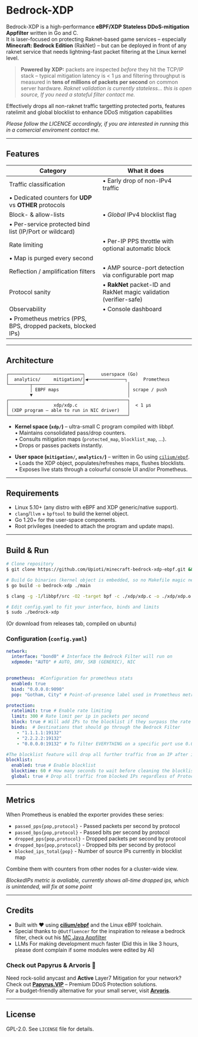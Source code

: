 # Bedrock-XDP

Bedrock-XDP is a high-performance **eBPF/XDP Stateless DDoS-mitigation Appfilter** written in Go and C.  
It is laser-focused on protecting Raknet-based game services – especially **Minecraft: Bedrock Edition** (RakNet) – but can be deployed in front of any raknet service that needs lightning-fast packet filtering at the Linux kernel level.

> **Powered by XDP:** packets are inspected *before* they hit the TCP/IP stack – typical mitigation latency is < 1 µs and filtering throughput is measured in **tens of millions of packets per second** on common server hardware.
*Raknet validation is currently stateless... this is open source, If you need a stateful filter contact me.*

Effectively drops all non-raknet traffic targetting protected ports, features ratelimit and global blocklist to enhance DDoS mitigation capabilities


*Please follow the LICENCE accordingly, if you are interested in running this in a comercial enviroment contact me.*

---

## Features

| Category | What it does |
|----------|--------------|
| Traffic classification | • Early drop of non-IPv4 traffic  
• Dedicated counters for **UDP** vs **OTHER** protocols |
| Block- & allow-lists | • *Global* IPv4 blocklist flag  
• Per-service protected bind list (IP/Port or wildcard) |
| Rate limiting | • Per-IP PPS throttle with optional automatic block  
• Map is purged every second |
| Reflection / amplification filters | • AMP source-port detection via configurable port map |
| Protocol sanity | • **RakNet** packet-ID and RakNet magic validation (verifier-safe) |
| Observability | • Console dashboard  
• Prometheus metrics (PPS, BPS, dropped packets, blocked IPs) |


---

## Architecture

```
┌────────────────────────────┐      userspace (Go)
│  analytics/     mitigation/│◀──────────────┐      Prometheus
└────────┬───────────────────┘                │
         │ EBPF maps                          │ scrape / push
         ▼                                    │
┌─────────────────────────────────────────────┐
│                 xdp/xdp.c                   │  < 1 µs
│ (XDP program – able to run in NIC driver)   │
└─────────────────────────────────────────────┘
```

* **Kernel space (`xdp/`)** – ultra-small C program compiled with libbpf.  
  • Maintains consolidated pass/drop counters.  
  • Consults mitigation maps (`protected_map`, `blocklist_map`, …).  
  • Drops or passes packets instantly.

* **User space (`mitigation/`, `analytics/`)** – written in Go using [`cilium/ebpf`](https://github.com/cilium/ebpf).  
  • Loads the XDP object, populates/refreshes maps, flushes blocklists.  
  • Exposes live stats through a colourful console UI and/or Prometheus.

---

## Requirements

* Linux 5.10+ (any distro with eBPF and XDP generic/native support).  
* `clang`/`llvm` + `bpftool` to build the kernel object.  
* Go 1.20+ for the user-space components.  
* Root privileges (needed to attach the program and update maps).

---

## Build & Run

```bash
# Clone repository
$ git clone https://github.com/Upioti/minecraft-bedrock-xdp-ebpf.git && cd minecraft-bedrock-xdp-ebpf

# Build Go binaries (kernel object is embedded, so no Makefile magic needed)
$ go build -o bedrock-xdp ./main

$ clang -g -I/libbpf/src -O2 -target bpf -c ./xdp/xdp.c -o ./xdp/xdp.o

# Edit config.yaml to fit your interface, binds and limits
$ sudo ./bedrock-xdp
```
(Or download from releases tab, compiled on ubuntu)

### Configuration (`config.yaml`)

```yaml
network:
  interface: "bond0" # Interface the Bedrock Filter will run on
  xdpmode: "AUTO" # AUTO, DRV, SKB (GENERIC), NIC
  

prometheus:  #Configuration for prometheus stats
  enabled: true
  bind: "0.0.0.0:9090"
  pop: "Gotham, City" # Point-of-presence label used in Prometheus metrics

protection:
  ratelimit: true # Enable rate limiting
  limit: 300 # Rate limit per ip in packets per second
  block: true # Will add IPs to the blocklist if they surpass the rate limit
  binds:  # Destinations that should go through the Bedrock Filter
    - "1.1.1.1:19132"
    - "2.2.2.2:19132"
    - "0.0.0.0:19132" # To filter EVERYTHING on a specific port use 0.0.0.0

#The blocklist feature will drop all further traffic from an IP after it has sent an invalid raknet packet
blocklist:
  enabled: true # Enable blocklist
  blocktime: 60 # How many seconds to wait before cleaning the blocklist
  global: true # Drop all traffic from blocked IPs regardless of Protocol or Destination
```

---

## Metrics

When Prometheus is enabled the exporter provides these series:

* `passed_pps{pop,protocol}` - Passed packets per second by protocol
* `passed_bps{pop,protocol}` - Passed bits per second by protocol
* `dropped_pps{pop,protocol}` - Dropped packets per second by protocol
* `dropped_bps{pop,protocol}` - Dropped bits per second by protocol
* `blocked_ips_total{pop}` - Number of source IPs currently in blocklist map

Combine them with counters from other nodes for a cluster-wide view.

*BlockedIPs metric is avaliable, currently shows all-time dropped ips, which is unintended, will fix at some point*

---



## Credits

* Built with ❤️ using [**cilium/ebpf**](https://github.com/cilium/ebpf) and the Linux eBPF toolchain.
* Special thanks to `@Outfluencer` for the inspiration to release a bedrock filter, check out his [MC Java Appfilter](https://github.com/Outfluencer/Minecraft-XDP-eBPF/issues)
* LLMs For making development much faster (Did this in like 3 hours, please dont complain if some modules were edited by AI)



### Check out Papyrus & Arvoris 💙

Need rock-solid anycast and **Active** Layer7 Mitigation for your network?  
Check out **[Papyrus.VIP](https://papyrus.vip/)** – Premium DDoS Protection solutions.  
For a budget-friendly alternative for your small server, visit **[Arvoris](https://arvoris.net/)**.

---

## License

GPL-2.0.  See `LICENSE` file for details. 